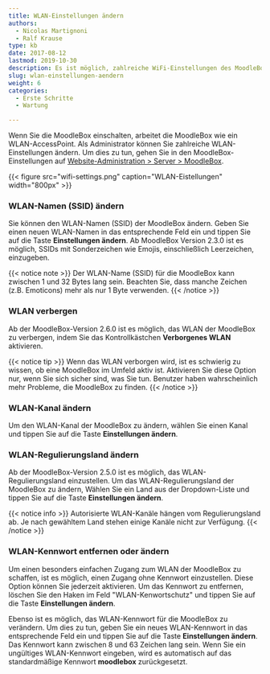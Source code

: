 ```yaml
---
title: WLAN-Einstellungen ändern
authors:
  - Nicolas Martignoni
  - Ralf Krause
type: kb
date: 2017-08-12
lastmod: 2019-10-30
description: Es ist möglich, zahlreiche WiFi-Einstellungen des MoodleBox AccessPoint zu ändern.
slug: wlan-einstellungen-aendern
weight: 6
categories:
  - Erste Schritte
  - Wartung

---
```

Wenn Sie die MoodleBox einschalten, arbeitet die MoodleBox wie ein WLAN-AccessPoint. Als Administrator können Sie zahlreiche WLAN-Einstellungen ändern. Um dies zu tun, gehen Sie in den MoodleBox-Einstellungen auf [Website-Administration > Server > MoodleBox][1].

{{< figure src="wifi-settings.png" caption="WLAN-Eistellungen" width="800px" >}}

### WLAN-Namen (SSID) ändern

Sie können den WLAN-Namen (SSID) der MoodleBox ändern. Geben Sie einen neuen WLAN-Namen in das entsprechende Feld ein und tippen Sie auf die Taste __Einstellungen ändern__. Ab MoodleBox Version 2.3.0 ist es möglich, SSIDs mit Sonderzeichen wie Emojis, einschließlich Leerzeichen, einzugeben.

{{< notice note >}}
Der WLAN-Name (SSID) für die MoodleBox kann zwischen 1 und 32 Bytes lang sein. Beachten Sie, dass manche Zeichen (z.B. Emoticons) mehr als nur 1 Byte verwenden.
{{< /notice >}}

### WLAN verbergen

Ab der MoodleBox-Version 2.6.0 ist es möglich, das WLAN der MoodleBox zu verbergen, indem Sie das Kontrollkästchen __Verborgenes WLAN__ aktivieren.

{{< notice tip >}}
Wenn das WLAN verborgen wird, ist es schwierig zu wissen, ob eine MoodleBox im Umfeld aktiv ist. Aktivieren Sie diese Option nur, wenn Sie sich sicher sind, was Sie tun. Benutzer haben wahrscheinlich mehr Probleme, die MoodleBox zu finden.
{{< /notice >}}


### WLAN-Kanal ändern

Um den WLAN-Kanal der MoodleBox zu ändern, wählen Sie einen Kanal und tippen Sie auf die Taste __Einstellungen ändern__.

### WLAN-Regulierungsland ändern

Ab der MoodleBox-Version 2.5.0 ist es möglich, das WLAN-Regulierungsland einzustellen. Um das WLAN-Regulierungsland der MoodleBox zu ändern, Wählen Sie ein Land aus der Dropdown-Liste und tippen Sie auf die Taste __Einstellungen ändern__.

{{< notice info >}}
Autorisierte WLAN-Kanäle hängen vom Regulierungsland ab. Je nach gewähltem Land stehen einige Kanäle nicht zur Verfügung.
{{< /notice >}}

### WLAN-Kennwort entfernen oder ändern

Um einen besonders einfachen Zugang zum WLAN der MoodleBox zu schaffen, ist es möglich, einen Zugang ohne Kennwort einzustellen. Diese Option können Sie jederzeit aktivieren. Um das Kennwort zu entfernen, löschen Sie den Haken im Feld "WLAN-Kenwortschutz" und tippen Sie auf die Taste __Einstellungen ändern__.

Ebenso ist es möglich, das WLAN-Kennwort für die MoodleBox zu verändern. Um dies zu tun, geben Sie ein neues WLAN-Kennwort in das entsprechende Feld ein und tippen Sie auf die Taste __Einstellungen ändern__. Das Kennwort kann zwischen 8 und 63 Zeichen lang sein. Wenn Sie ein ungültiges WLAN-Kennwort eingeben, wird es automatisch auf das standardmäßige Kennwort __moodlebox__ zurückgesetzt.

 [1]: http://moodlebox.home/admin/tool/moodlebox/index.php

